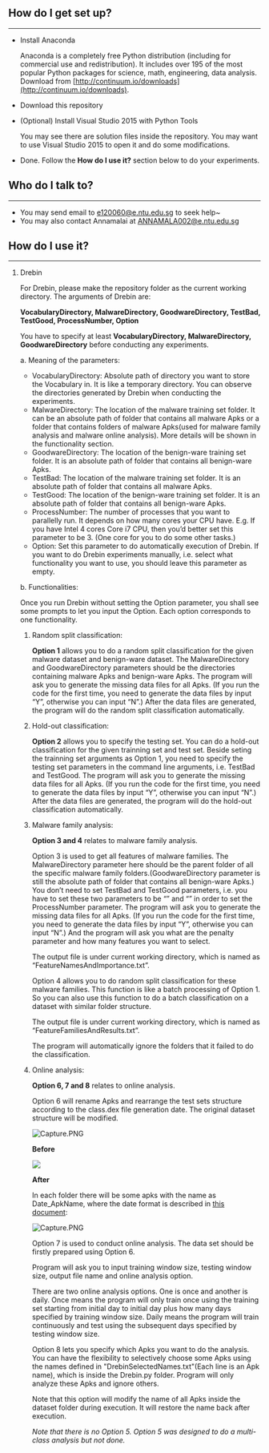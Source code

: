 ## **How do I get set up?** ##
***
* Install Anaconda

    Anaconda is a completely free Python distribution (including for commercial use and redistribution). It includes over 195 of the most popular Python packages for science, math, engineering, data analysis.
Download from [http://continuum.io/downloads](http://continuum.io/downloads).

* Download this repository
* (Optional) Install Visual Studio 2015 with Python Tools

    You may see there are solution files inside the repository. You may want to use Visual Studio 2015 to open it and do some modifications.

* Done. Follow the **How do I use it?** section below to do your experiments.

## **Who do I talk to?** ##
***
* You may send email to [e120060@e.ntu.edu.sg](mailto:e120060@e.ntu.edu.sg) to seek help~
* You may also contact Annamalai at ANNAMALA002@e.ntu.edu.sg

## **How do I use it?** ##
***
1. Drebin

    For Drebin, please make the repository folder as the current working directory. The arguments of Drebin are: 

    **VocabularyDirectory, MalwareDirectory, GoodwareDirectory, TestBad, TestGood, ProcessNumber, Option**

    You have to specify at least **VocabularyDirectory, MalwareDirectory, GoodwareDirectory** before conducting any experiments.

    a. Meaning of the parameters:

    * VocabularyDirectory: Absolute path of directory you want to store the Vocabulary in. It is like a temporary directory. You can observe the directories generated by Drebin when conducting the experiments.
    * MalwareDirectory: The location of the malware training set folder. It can be an absolute path of folder that contains all malware Apks or a folder that contains folders of malware Apks(used for malware family analysis and malware online analysis). More details will be shown in the functionality section.
    * GoodwareDirectory: The location of the benign-ware training set folder. It is an absolute path of folder that contains all benign-ware Apks.
    * TestBad: The location of the malware training set folder. It is an absolute path of folder that contains all malware Apks.
    * TestGood: The location of the benign-ware training set folder. It is an absolute path of folder that contains all benign-ware Apks.
    * ProcessNumber: The number of processes that you want to parallelly run. It depends on how many cores your CPU have. E.g. If you have Intel 4 cores Core i7 CPU, then you’d better set this parameter to be 3. (One core for you to do some other tasks.)
    * Option: Set this parameter to do automatically execution of Drebin. If you want to do Drebin experiments manually, i.e. select what functionality you want to use, you should leave this parameter as empty.

    b. Functionalities:

    Once you run Drebin without setting the Option parameter, you shall see some prompts to let you input the Option. Each option corresponds to one functionality.

    1. Random split classification:

        **Option 1** allows you to do a random split classification for the given malware dataset and benign-ware dataset. The MalwareDirectory and GoodwareDirectory parameters should be the directories containing malware Apks and benign-ware Apks. The program will ask you to generate the missing data files for all Apks. (If you run the code for the first time, you need to generate the data files by input “Y”, otherwise you can input “N”.) After the data files are generated, the program will do the random split classification automatically.

    2. Hold-out classification:

        **Option 2** allows you to specify the testing set. You can do a hold-out classification for the given trainning set and test set. Beside seting the trainning set arguments as Option 1, you need to specify the testing set parameters in the command line arguments, i.e. TestBad and TestGood. The program will ask you to generate the missing data files for all Apks. (If you run the code for the first time, you need to generate the data files by input “Y”, otherwise you can input “N”.) After the data files are generated, the program will do the hold-out classification automatically.

    3. Malware family analysis:

        **Option 3 and 4** relates to malware family analysis. 

        Option 3 is used to get all features of malware families. The MalwareDirectory parameter here should be the parent folder of all the specific malware family folders.(GoodwareDirectory parameter is still the absolute path of folder that contains all benign-ware Apks.) You don’t need to set TestBad and TestGood parameters, i.e. you have to set these two parameters to be “” and “” in order to set the ProcessNumber parameter. The program will ask you to generate the missing data files for all Apks. (If you run the code for the first time, you need to generate the data files by input “Y”, otherwise you can input “N”.) And the program will ask you what are the penalty parameter and how many features you want to select. 

        The output file is under current working directory, which is named as “FeatureNamesAndImportance.txt”.

        Option 4 allows you to do random split classification for these malware families. This function is like a batch processing of Option 1. So you can also use this function to do a batch classification on a dataset with similar folder structure.

        The output file is under current working directory, which is named as “FeatureFamiliesAndResults.txt”.

        The program will automatically ignore the folders that it failed to do the classification.

    4. Online analysis:
        
        **Option 6, 7 and 8** relates to online analysis. 

        Option 6 will rename Apks and rearrange the test sets structure according to the class.dex file generation date. The original dataset structure will be modified. 

        ![Capture.PNG](https://bitbucket.org/repo/jrk9xo/images/14769156-Capture.PNG)

        **Before**

        ![  ](https://bitbucket.org/repo/jrk9xo/images/2646654263-Capture.PNG)

        **After**

        In each folder there will be some apks with the name as Date_ApkName, where the date format is described in [this document](https://docs.python.org/2/library/zipfile.html#zipfile.ZipInfo.date_time):

        ![Capture.PNG](https://bitbucket.org/repo/jrk9xo/images/156275549-Capture.PNG)

        Option 7 is used to conduct online analysis. The data set should be firstly prepared using Option 6.

        Program will ask you to input training window size, testing window size, output file name and online analysis option. 

        There are two online analysis options. One is once and another is daily. Once means the program will only train once using the training set starting from initial day to initial day plus how many days specified by training window size. Daily means the program will train continuously and test using the subsequent days specified by testing window size.

        Option 8 lets you specify which Apks you want to do the analysis. You can have the flexibility to selectively choose some Apks using the names defined in "DrebinSelectedNames.txt"(Each line is an Apk name), which is inside the Drebin.py folder. Program will only analyze these Apks and ignore others. 

        Note that this option will modify the name of all Apks inside the dataset folder during execution. It will restore the name back after execution.

        *Note that there is no Option 5. Option 5 was designed to do a multi-class analysis but not done.*